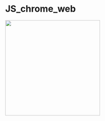 # JS_chrome_web
<img src="https://user-images.githubusercontent.com/75060858/151647775-bb893751-b998-45b4-a672-9c37107f7443.JPG" width="300" height="300"></img>
